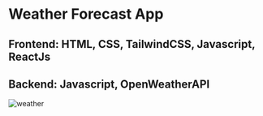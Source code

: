 # Weather Forecast App

## Frontend: HTML, CSS, TailwindCSS, Javascript, ReactJs
## Backend: Javascript, OpenWeatherAPI

![weather](file:///C:/Users/ALEN/Downloads/Web%20capture_31-3-2023_233521_localhost.jpeg)

